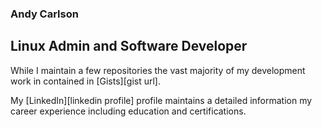 ### Andy Carlson  
## Linux Admin and Software Developer  
  
While I maintain a few repositories the vast majority of my development work in contained in [Gists][gist url].  
  
My [LinkedIn][linkedin profile] profile maintains a detailed information my career experience including education and certifications.

<!--
**bng44270/bng44270** is a ✨ _special_ ✨ repository because its `README.md` (this file) appears on your GitHub profile.

Here are some ideas to get you started:

- 🔭 I’m currently working on ...
- 🌱 I’m currently learning ...
- 👯 I’m looking to collaborate on ...
- 🤔 I’m looking for help with ...
- 💬 Ask me about ...
- 📫 How to reach me: ...
- 😄 Pronouns: ...
- ⚡ Fun fact: ...
-->
